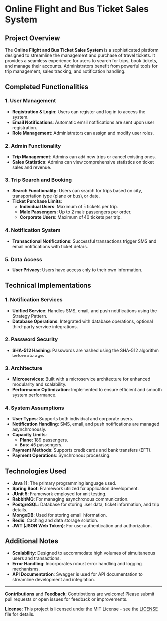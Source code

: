 # Online Flight and Bus Ticket Sales System

## Project Overview

The **Online Flight and Bus Ticket Sales System** is a sophisticated platform designed to streamline the management and purchase of travel tickets. It provides a seamless experience for users to search for trips, book tickets, and manage their accounts. Administrators benefit from powerful tools for trip management, sales tracking, and notification handling.

## Completed Functionalities

### 1. User Management
- **Registration & Login**: Users can register and log in to access the system.
- **Email Notifications**: Automatic email notifications are sent upon user registration.
- **Role Management**: Administrators can assign and modify user roles.

### 2. Admin Functionality
- **Trip Management**: Admins can add new trips or cancel existing ones.
- **Sales Statistics**: Admins can view comprehensive statistics on ticket sales and revenue.

### 3. Trip Search and Booking
- **Search Functionality**: Users can search for trips based on city, transportation type (plane or bus), or date.
- **Ticket Purchase Limits**:
    - **Individual Users**: Maximum of 5 tickets per trip.
    - **Male Passengers**: Up to 2 male passengers per order.
    - **Corporate Users**: Maximum of 40 tickets per trip.

### 4. Notification System
- **Transactional Notifications**: Successful transactions trigger SMS and email notifications with ticket details.

### 5. Data Access
- **User Privacy**: Users have access only to their own information.

## Technical Implementations

### 1. Notification Services
- **Unified Service**: Handles SMS, email, and push notifications using the Strategy Pattern.
- **Database Operations**: Integrated with database operations, optional third-party service integrations.

### 2. Password Security
- **SHA-512 Hashing**: Passwords are hashed using the SHA-512 algorithm before storage.

### 3. Architecture
- **Microservices**: Built with a microservice architecture for enhanced modularity and scalability.
- **Performance Optimization**: Implemented to ensure efficient and smooth system performance.

### 4. System Assumptions
- **User Types**: Supports both individual and corporate users.
- **Notification Handling**: SMS, email, and push notifications are managed asynchronously.
- **Capacity Limits**:
    - **Plane**: 189 passengers.
    - **Bus**: 45 passengers.
- **Payment Methods**: Supports credit cards and bank transfers (EFT).
- **Payment Operations**: Synchronous processing.

## Technologies Used

- **Java 11**: The primary programming language used.
- **Spring Boot**: Framework utilized for application development.
- **JUnit 5**: Framework employed for unit testing.
- **RabbitMQ**: For managing asynchronous communication.
- **PostgreSQL**: Database for storing user data, ticket information, and trip details.
- **MongoDB**: Used for storing email information.
- **Redis**: Caching and data storage solution.
- **JWT (JSON Web Token)**: For user authentication and authorization.

## Additional Notes

- **Scalability**: Designed to accommodate high volumes of simultaneous users and transactions.
- **Error Handling**: Incorporates robust error handling and logging mechanisms.
- **API Documentation**: Swagger is used for API documentation to streamline development and integration.

---

**Contributions** and **Feedback**: Contributions are welcome! Please submit pull requests or open issues for feedback or improvements.

**License**: This project is licensed under the MIT License - see the [LICENSE](LICENSE) file for details.

